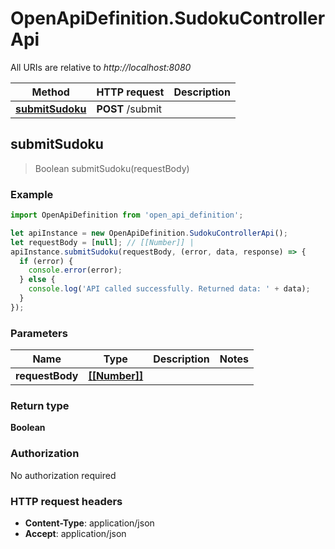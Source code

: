 # OpenApiDefinition.SudokuControllerApi

All URIs are relative to *http://localhost:8080*

Method | HTTP request | Description
------------- | ------------- | -------------
[**submitSudoku**](SudokuControllerApi.md#submitSudoku) | **POST** /submit | 



## submitSudoku

> Boolean submitSudoku(requestBody)



### Example

```javascript
import OpenApiDefinition from 'open_api_definition';

let apiInstance = new OpenApiDefinition.SudokuControllerApi();
let requestBody = [null]; // [[Number]] | 
apiInstance.submitSudoku(requestBody, (error, data, response) => {
  if (error) {
    console.error(error);
  } else {
    console.log('API called successfully. Returned data: ' + data);
  }
});
```

### Parameters


Name | Type | Description  | Notes
------------- | ------------- | ------------- | -------------
 **requestBody** | [**[[Number]]**](Array.md)|  | 

### Return type

**Boolean**

### Authorization

No authorization required

### HTTP request headers

- **Content-Type**: application/json
- **Accept**: application/json

